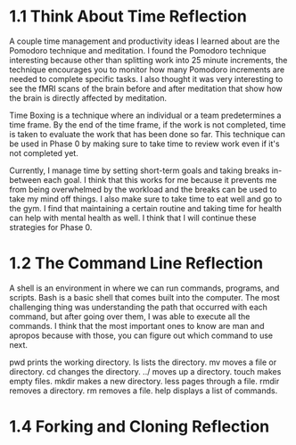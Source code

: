 # 1.1 Think About Time Reflection

A couple time management and productivity ideas I learned about are the Pomodoro technique and meditation. I found the Pomodoro technique interesting because other than splitting work into 25 minute increments, the technique encourages you to monitor how many Pomodoro increments are needed to complete specific tasks. I also thought it was very interesting to see the fMRI scans of the brain before and after meditation that show how the brain is directly affected by meditation.

Time Boxing is a technique where an individual or a team predetermines a time frame. By the end of the time frame, if the work is not completed, time is taken to evaluate the work that has been done so far. This technique can be used in Phase 0 by making sure to take time to review work even if it's not completed yet. 

Currently, I manage time by setting short-term goals and taking breaks in-between each goal. I think that this works for me because it prevents me from being overwhelmed by the workload and the breaks can be used to take my mind off things. I also make sure to take time to eat well and go to the gym. I find that maintaining a certain routine and taking time for health can help with mental health as well. I think that I will continue these strategies for Phase 0. 

# 1.2 The Command Line Reflection

A shell is an environment in where we can run commands, programs, and scripts. Bash is a basic shell that comes built into the computer. The most challenging thing was understanding the path that occurred with each command, but after going over them, I was able to execute all the commands. I think that the most important ones to know are man and apropos because with those, you can figure out which command to use next.

pwd prints the working directory. ls lists the directory. mv moves a file or directory. cd changes the directory. ../ moves up a directory. touch makes empty files. mkdir makes a new directory. less pages through a file. rmdir removes a directory. rm removes a file. help displays a list of commands.

# 1.4 Forking and Cloning Reflection
